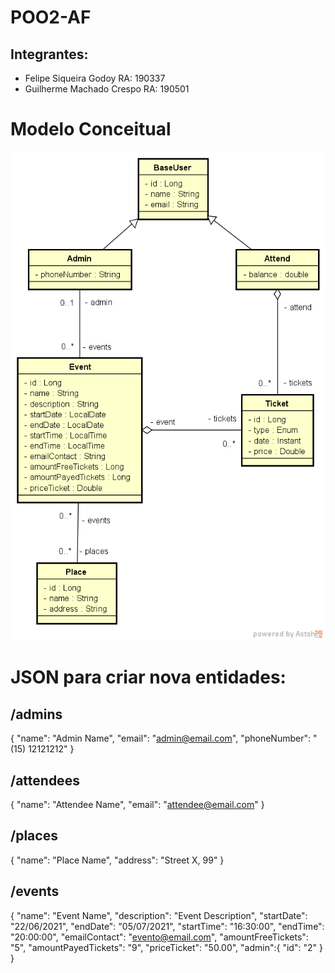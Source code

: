 # POO2-AF

## Integrantes:
- Felipe Siqueira Godoy     RA: 190337
- Guilherme Machado Crespo  RA: 190501

# Modelo Conceitual

![Model](/Model.png)

# JSON para criar nova entidades:
## /admins
{
    "name": "Admin Name",
    "email": "admin@email.com",
    "phoneNumber": "(15) 12121212"
}

## /attendees
{
    "name": "Attendee Name",
    "email": "attendee@email.com"
}

## /places
{
    "name": "Place Name",
    "address": "Street X, 99"
}

## /events
{
    "name": "Event Name",
    "description": "Event Description",
    "startDate": "22/06/2021",
    "endDate": "05/07/2021",
    "startTime": "16:30:00",
    "endTime": "20:00:00",
    "emailContact": "evento@email.com",
    "amountFreeTickets": "5",
    "amountPayedTickets": "9",
    "priceTicket": "50.00",
    "admin":{
        "id": "2"
    }
}